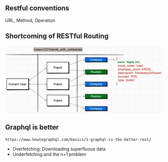 ## Restful conventions
URL, Method, Operation

## Shortcoming of RESTful Routing
![restful](./restful-shortcoming.png)

## Graphql is better
    https://www.howtographql.com/basics/1-graphql-is-the-better-rest/
- Overfetching: Downloading superfluous data
- Underfetching and the n+1 problem
